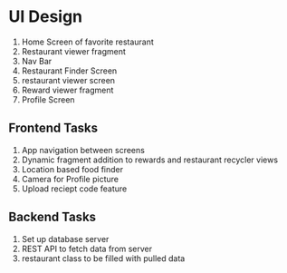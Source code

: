 # UI Design
1. Home Screen of favorite restaurant
2. Restaurant viewer fragment
3. Nav Bar
4. Restaurant Finder Screen   
5. restaurant viewer screen
6. Reward viewer fragment
7. Profile Screen
## Frontend Tasks
1. App navigation between screens
2. Dynamic fragment addition to rewards and restaurant recycler views
3. Location based food finder
4. Camera for Profile picture
5. Upload reciept code feature
## Backend Tasks
1. Set up database server
2. REST API to fetch data from server
3. restaurant class to be filled with pulled data
